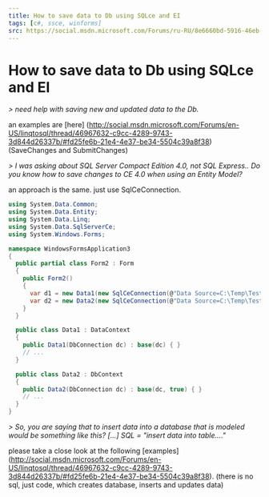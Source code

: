 ```yaml
---
title: How to save data to Db using SQLce and EI
tags: [c#, ssce, winforms]
src: https://social.msdn.microsoft.com/Forums/ru-RU/8e6660bd-5916-46eb-ba97-c5e80f04ba4b/how-to-save-data-to-db-using-sqlce-and-ei?forum=sqlce
---
```

# How to save data to Db using SQLce and EI
*> need help with saving new and updated data to the Db.*

an examples are [here] (http://social.msdn.microsoft.com/Forums/en-US/linqtosql/thread/46967632-c9cc-4289-9743-3d844d26337b/#fd25fe6b-21e4-4e37-be34-5504c39a8f38) (SaveChanges and SubmitChanges)

*> I was asking about SQL Server Compact Edition 4.0, not SQL Express.. Do you know how to save changes to CE 4.0 when using an Entity Model?*

an approach is the same. just use SqlCeConnection.
```c#
using System.Data.Common;
using System.Data.Entity;
using System.Data.Linq;
using System.Data.SqlServerCe;
using System.Windows.Forms;

namespace WindowsFormsApplication3
{
  public partial class Form2 : Form
  {
    public Form2()
    {
      var d1 = new Data1(new SqlCeConnection(@"Data Source=C:\Temp\Test.sdf"));
      var d2 = new Data2(new SqlCeConnection(@"Data Source=C:\Temp\Test.sdf"));
    }
  }

  public class Data1 : DataContext
  {
    public Data1(DbConnection dc) : base(dc) { }
    // ...
  }

  public class Data2 : DbContext
  {
    public Data2(DbConnection dc) : base(dc, true) { }
    // ...
  }
}
```
*> So, you are saying that to insert data into a database that is modeled would be something like this? [...] SQL = "insert data into table...."*

please take a close look at the following [examples] (http://social.msdn.microsoft.com/Forums/en-US/linqtosql/thread/46967632-c9cc-4289-9743-3d844d26337b/#fd25fe6b-21e4-4e37-be34-5504c39a8f38).
(there is no sql, just code, which creates database, inserts and updates data)
